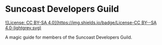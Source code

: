# Suncoast Developers Guild

[![License: CC BY-SA 4.0](https://img.shields.io/badge/License-CC BY--SA 4.0-lightgrey.svg)](https://creativecommons.org/licenses/by-sa/4.0/)

A magic guide for members of the Suncoast Developers Guild.

